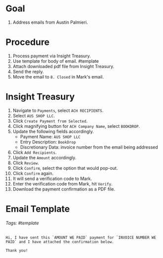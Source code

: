 # Goal
1. Address emails from Austin Palmieri.

# Procedure
1. Process payment via Insight Treasury.
2. Use template for body of email. #template 
3. Attach downloaded pdf file from Insight Treasury.
4. Send the reply.
5. Move the email to `8. Closed` in Mark's email.
# Insight Treasury
1. Navigate to `Payments`, select `ACH RECIPIENTS`.
2. Select `AUS SHOP LLC`.
3. Click `Create Payment from Selected`.
4. Click magnifying button for `ACH Company Name`, select `BOOKDROP`.
5. Update the following fields accordingly.
	- Payment Name: `AUS SHOP LLC`
	- Entry Description: `BookDrop`
	- Discretionary Data: invoice number from the email being addressed
6. Click `Add Recipients`.
7. Update the `Amount` accordingly.
8. Click `Review`.
9. Click `Confirm`, select the option that would pop-out.
10. Click `Confirm` again.
11. It will send a verification code to Mark.
12. Enter the verification code from Mark, hit `Verify`.
13. Download the payment confirmation as a PDF file.

# Email Template
###### Tags: #template 

```
Hi, I have sent this `AMOUNT WE PAID` payment for `INVOICE NUMBER WE PAID` and I have attached the confirmation below.

Thank you!
```
